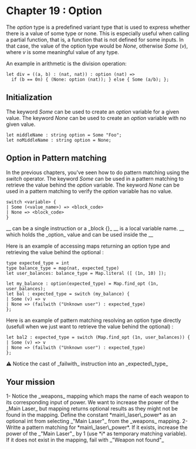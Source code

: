 # Chapter 19 : Option

<dialog character="mechanics">Captain, we should warm up the weapons while we are still in FTL, we don't know what awaits us on the other side.</dialog>

The _option_ type is a predefined variant type that is used to express whether there is a value of some type or none. This is especially useful when calling a partial function, that is, a function that is not defined for some inputs. In that case, the value of the option type would be _None_, otherwise _Some_ (_v_), where _v_ is some meaningful value of any type.

An example in arithmetic is the division operation:

```
let div = ((a, b) : (nat, nat)) : option (nat) =>
  if (b == 0n) { (None: option (nat)); } else { Some (a/b); };
```

## Initialization

The keyword _Some_ can be used to create an _option_ variable for a given value.
The keyword _None_ can be used to create an _option_ variable with no given value.

```
let middleName : string option = Some "Foo";
let noMiddleName : string option = None;
```

## Option in Pattern matching

In the previous chapters, you've seen how to do pattern matching using the _switch_ operator.
The keyword _Some_ can be used in a pattern matching to retrieve the value behind the _option_ variable.
The keyword _None_ can be used in a pattern matching to verify the _option_ variable has no value.

```
switch <variable> {
| Some (<value_name>) => <block_code>
| None => <block_code>
}
```

<!-- prettier-ignore -->_<block\_code>_ can be a single instruction or a _block {}_
<!-- prettier-ignore -->_<value\_name>_ is a local variable name. _<value\_name>_ which holds the _option_ value and can be used inside the _<block\_code>_

Here is an example of accessing maps returning an option type and retrieving the value behind the optional :

```
type expected_type = int
type balance_type = map(nat, expected_type)
let user_balances: balance_type = Map.literal ([ (1n, 10) ]);

let my_balance : option(expected_type) = Map.find_opt (1n, user_balances);
let bal : expected_type = switch (my_balance) {
| Some (v) => v 
| None => (failwith ("Unknown user") : expected_type)
};
```

Here is an example of pattern matching resolving an option type directly (usefull when we just want to retrieve the value behind the optional) :

```
let bal2 : expected_type = switch (Map.find_opt (1n, user_balances)) {
| Some (v) => v 
| None => (failwith ("Unknown user") : expected_type)
};
```

<!-- prettier-ignore -->⚠️ Notice the cast of _failwith_ instruction into an _expected\_type_

## Your mission

<!-- prettier-ignore --> 1- Notice the _weapons_ mapping which maps the name of each weapon to its corresponding input of power. We want to increase the power of the _Main Laser_ but mapping returns optional results as they might not be found in the mapping. Define the constant *main\_laser\_power* as an optional int from selecting _"Main Laser"_ from the _weapons_ mapping.

<!-- prettier-ignore --> 2- Writte a pattern matching for *main\_laser\_power*. If it exists, increase the power of the _"Main Laser"_ by 1 (use *i* as temporary matching variable). If it does not exist in the mapping, fail with _"Weapon not found"_
